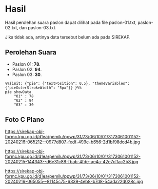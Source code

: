 # Hasil

Hasil perolehan suara paslon dapat dilihat pada file paslon-01.txt, paslon-02.txt, dan paslon-03.txt.

Jika tidak ada, artinya data tersebut belum ada pada SIREKAP.

## Perolehan Suara

 * Paslon 01: **78**.
 * Paslon 02: **94**.
 * Paslon 03: **30**.

```mermaid
%%{init: {"pie": {"textPosition": 0.5}, "themeVariables": {"pieOuterStrokeWidth": "5px"}} }%%
pie showData
    "01" : 78
    "02" : 94
    "03" : 30
```
## Foto C Plano

https://sirekap-obj-formc.kpu.go.id/d1ea/pemilu/ppwp/31/73/06/10/01/3173061001152-20240216-065212--0977d807-fedf-499c-b656-2d1bf98dcd4b.jpg

https://sirekap-obj-formc.kpu.go.id/d1ea/pemilu/ppwp/31/73/06/10/01/3173061001152-20240215-144343--d6e31c88-fbab-4fde-ae4a-42e7cffac2b8.jpg

https://sirekap-obj-formc.kpu.go.id/d1ea/pemilu/ppwp/31/73/06/10/01/3173061001152-20240216-065055--81145c75-6339-4eb8-b7d8-54ada22d028c.jpg
